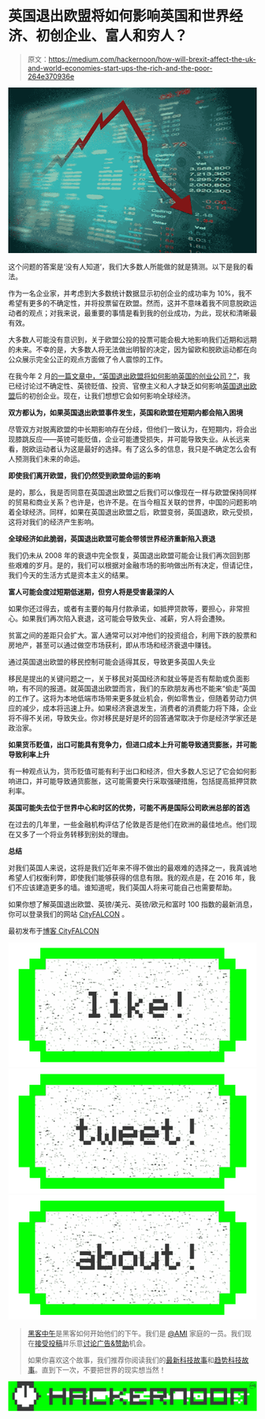 # 英国退出欧盟将如何影响英国和世界经济、初创企业、富人和穷人？

> 原文：<https://medium.com/hackernoon/how-will-brexit-affect-the-uk-and-world-economies-start-ups-the-rich-and-the-poor-264e370936e>

![](img/5d90dca8ecdd9dcf2909e92d55e84569.png)

这个问题的答案是‘没有人知道’，我们大多数人所能做的就是猜测。以下是我的看法。

作为一名企业家，并考虑到大多数统计数据显示初创企业的成功率为 10%，我不希望有更多的不确定性，并将投票留在欧盟。然而，这并不意味着我不同意脱欧运动者的观点；对我来说，最重要的事情是看到我的创业成功，为此，现状和清晰最有效。

大多数人可能没有意识到，关于欧盟公投的投票可能会极大地影响我们近期和远期的未来。不幸的是，大多数人将无法做出明智的决定，因为留欧和脱欧运动都在向公众展示完全公正的观点方面做了令人震惊的工作。

在我今年 2 月[的一篇文章中，“英国退出欧盟将如何影响英国的创业公司？”](http://www.cityfalcon.com/blog/investments/how-will-brexit-affect-uk-startups/)，我已经讨论过不确定性、英镑贬值、投资、官僚主义和人才缺乏如何影响[英国退出欧盟](https://hackernoon.com/tagged/brexit)后的初创企业。现在，让我们想想它会如何影响全球经济。

**双方都认为，如果英国退出欧盟事件发生，英国和欧盟在短期内都会陷入困境**

尽管双方对脱离欧盟的中长期影响存在分歧，但他们一致认为，在短期内，将会出现膝跳反应——英镑可能贬值，企业可能遭受损失，并可能导致失业。从长远来看，脱欧运动者认为这是最好的选择。有了这么多的信息，我只是不确定怎么会有人预测我们未来的命运。

**即使我们离开欧盟，我们仍然受到欧盟命运的影响**

是的，那么，我是否同意在英国退出欧盟之后我们可以像现在一样与欧盟保持同样的贸易和商业关系？也许是，也许不是。在当今相互关联的世界，中国的问题影响着全球经济。同样，如果在英国退出欧盟之后，欧盟变弱，英国退欧，欧元受损，这将对我们的经济产生影响。

**全球经济如此脆弱，英国退出欧盟可能会带领世界经济重新陷入衰退**

我们仍未从 2008 年的衰退中完全恢复，英国退出欧盟可能会让我们再次回到那些艰难的岁月。是的，我们可以根据对金融市场的影响做出所有决定，但请记住，我们今天的生活方式是资本主义的结果。

**富人可能会度过短期低迷期，但穷人将是受害最深的人**

如果你还过得去，或者有主要的每月付款承诺，如抵押贷款等，要担心，非常担心。如果我们再次陷入衰退，这可能会导致失业、减薪，穷人将会遭殃。

贫富之间的差距只会扩大。富人通常可以对冲他们的投资组合，利用下跌的股票和房地产，甚至可以通过做空市场获利，即从市场和经济衰退中赚钱。

通过英国退出欧盟的移民控制可能会适得其反，导致更多英国人失业

移民是提出的关键问题之一，关于移民对英国经济和就业等是否有帮助或负面影响，有不同的报道。就英国退出欧盟而言，我们的东欧朋友再也不能来“偷走”英国的工作了。这将为本地低端市场带来更多就业机会，例如零售业，但随着劳动力供应的减少，成本将迅速上升。如果经济衰退发生，消费者的消费能力将下降，企业将不得不关闭，导致失业。你对移民是好是坏的回答通常取决于你是经济学家还是政治家。

**如果货币贬值，出口可能具有竞争力，但进口成本上升可能导致通货膨胀，并可能导致利率上升**

有一种观点认为，货币贬值可能有利于出口和经济，但大多数人忘记了它会如何影响进口，并可能导致通货膨胀，这可能需要央行采取强硬措施，包括提高抵押贷款利率。

**英国可能失去位于世界中心和时区的优势，可能不再是国际公司欧洲总部的首选**

在过去的几年里，一些金融机构评估了伦敦是否是他们在欧洲的最佳地点。他们现在又多了一个将业务转移到别处的理由。

**总结**

对我们英国人来说，这将是我们近年来不得不做出的最艰难的选择之一，我真诚地希望人们权衡利弊，即使我们能够获得的信息有限。我的观点是，在 2016 年，我们不应该建造更多的墙。谁知道呢，我们英国人将来可能自己也需要帮助。

如果你想了解英国退出欧盟、英镑/美元、英镑/欧元和富时 100 指数的最新消息，你可以登录我们的网站 [CityFALCON](http://www.cityfalcon.com/watchlists?assets=Brexit,GBPUSD,EURGBP,FTSE100) 。

最初发布于[博客 CityFALCON](http://www.cityfalcon.com/blog/investments/how-will-brexit-affect-the-uk-and-world-economies-start-ups-the-rich-and-the-poor/)

[![](img/50ef4044ecd4e250b5d50f368b775d38.png)](http://bit.ly/HackernoonFB)[![](img/979d9a46439d5aebbdcdca574e21dc81.png)](https://goo.gl/k7XYbx)[![](img/2930ba6bd2c12218fdbbf7e02c8746ff.png)](https://goo.gl/4ofytp)

> [黑客中午](http://bit.ly/Hackernoon)是黑客如何开始他们的下午。我们是 [@AMI](http://bit.ly/atAMIatAMI) 家庭的一员。我们现在[接受投稿](http://bit.ly/hackernoonsubmission)并乐意[讨论广告&赞助](mailto:partners@amipublications.com)机会。
> 
> 如果你喜欢这个故事，我们推荐你阅读我们的[最新科技故事](http://bit.ly/hackernoonlatestt)和[趋势科技故事](https://hackernoon.com/trending)。直到下一次，不要把世界的现实想当然！

[![](img/be0ca55ba73a573dce11effb2ee80d56.png)](https://goo.gl/Ahtev1)